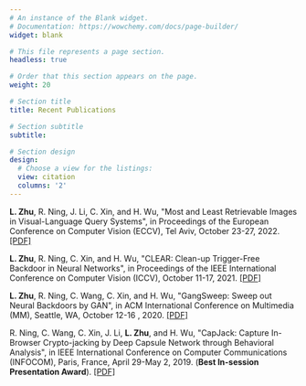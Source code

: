 ```yaml
---
# An instance of the Blank widget.
# Documentation: https://wowchemy.com/docs/page-builder/
widget: blank

# This file represents a page section.
headless: true

# Order that this section appears on the page.
weight: 20

# Section title
title: Recent Publications

# Section subtitle
subtitle: 

# Section design
design:
  # Choose a view for the listings:
  view: citation
  columns: '2'
---
```


**L. Zhu**, R. Ning, J. Li, C. Xin, and H. Wu, "Most and Least Retrievable Images in Visual-Language Query Systems", in Proceedings of the European Conference on Computer Vision (ECCV), Tel Aviv, October 23-27, 2022. [[PDF]](https://link.springer.com/chapter/10.1007/978-3-031-19836-6_1)

**L. Zhu**, R. Ning, C. Xin, and H. Wu, "CLEAR: Clean-up Trigger-Free Backdoor in Neural Networks", in Proceedings of the IEEE International Conference on Computer Vision (ICCV), October 11-17, 2021. [[PDF]](https://openaccess.thecvf.com/content/ICCV2021/papers/Zhu_CLEAR_Clean-Up_Sample-Targeted_Backdoor_in_Neural_Networks_ICCV_2021_paper.pdf)

**L. Zhu**, R. Ning, C. Wang, C. Xin, and H. Wu, "GangSweep: Sweep out Neural Backdoors by GAN", in ACM International Conference on Multimedia (MM), Seattle, WA, October 12-16 , 2020. [[PDF]](https://dl.acm.org/doi/pdf/10.1145/3394171.3413546)

R. Ning, C. Wang, C. Xin, J. Li, **L. Zhu**, and H. Wu, "CapJack: Capture In-Browser Crypto-jacking by Deep Capsule Network through Behavioral Analysis", in IEEE International Conference on Computer Communications (INFOCOM), Paris, France, April 29-May 2, 2019. (**Best In-session Presentation Award**). [[PDF]](https://www.lions.odu.edu/~h1wu/paper/infocom19.pdf)
